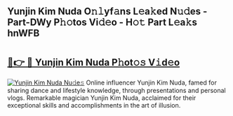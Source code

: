 ## Yunjin Kim Nuda O𝚗𝚕yf𝚊ns L𝚎a𝚔ed N𝚞𝚍es - Part-DWy P𝚑𝚘tos Vi𝚍𝚎o - H𝚘𝚝 Part L𝚎a𝚔s hnWFB

# <h2><a href="http://kfc632.oniu.top/?m=Yunjin+Kim+Nuda">🔗👉 🔴 Yunjin Kim Nuda P𝚑ot𝚘𝚜 V𝚒d𝚎o</a></h2>

[![Yunjin Kim Nuda Nu𝚍e𝚜](https://i.imgur.com/0qMVB7G.gif)](http://kfc632.oniu.top/?m=Yunjin+Kim+Nuda)
Online influencer Yunjin Kim Nuda, famed for sharing dance and lifestyle knowledge, through presentations and personal vlogs. Remarkable magician Yunjin Kim Nuda, acclaimed for their exceptional skills and accomplishments in the art of illusion.  
